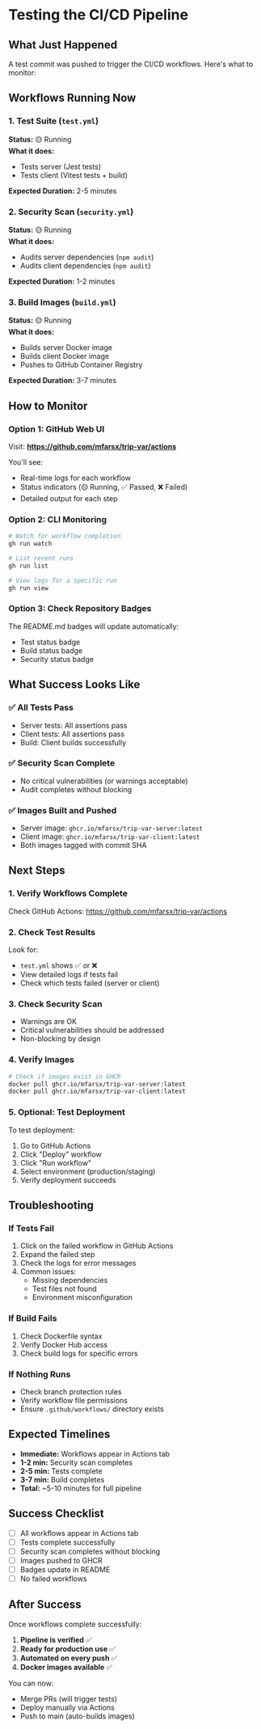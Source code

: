 # Testing the CI/CD Pipeline

## What Just Happened

A test commit was pushed to trigger the CI/CD workflows. Here's what to monitor:

## Workflows Running Now

### 1. Test Suite (`test.yml`)
**Status:** 🟡 Running  
**What it does:**
- Tests server (Jest tests)
- Tests client (Vitest tests + build)

**Expected Duration:** 2-5 minutes

### 2. Security Scan (`security.yml`)
**Status:** 🟡 Running  
**What it does:**
- Audits server dependencies (`npm audit`)
- Audits client dependencies (`npm audit`)

**Expected Duration:** 1-2 minutes

### 3. Build Images (`build.yml`)
**Status:** 🟡 Running  
**What it does:**
- Builds server Docker image
- Builds client Docker image
- Pushes to GitHub Container Registry

**Expected Duration:** 3-7 minutes

## How to Monitor

### Option 1: GitHub Web UI
Visit: **https://github.com/mfarsx/trip-var/actions**

You'll see:
- Real-time logs for each workflow
- Status indicators (🟡 Running, ✅ Passed, ❌ Failed)
- Detailed output for each step

### Option 2: CLI Monitoring
```bash
# Watch for workflow completion
gh run watch

# List recent runs
gh run list

# View logs for a specific run
gh run view
```

### Option 3: Check Repository Badges
The README.md badges will update automatically:
- Test status badge
- Build status badge
- Security status badge

## What Success Looks Like

### ✅ All Tests Pass
- Server tests: All assertions pass
- Client tests: All assertions pass
- Build: Client builds successfully

### ✅ Security Scan Complete
- No critical vulnerabilities (or warnings acceptable)
- Audit completes without blocking

### ✅ Images Built and Pushed
- Server image: `ghcr.io/mfarsx/trip-var-server:latest`
- Client image: `ghcr.io/mfarsx/trip-var-client:latest`
- Both images tagged with commit SHA

## Next Steps

### 1. Verify Workflows Complete
Check GitHub Actions: https://github.com/mfarsx/trip-var/actions

### 2. Check Test Results
Look for:
- `test.yml` shows ✅ or ❌
- View detailed logs if tests fail
- Check which tests failed (server or client)

### 3. Check Security Scan
- Warnings are OK
- Critical vulnerabilities should be addressed
- Non-blocking by design

### 4. Verify Images
```bash
# Check if images exist in GHCR
docker pull ghcr.io/mfarsx/trip-var-server:latest
docker pull ghcr.io/mfarsx/trip-var-client:latest
```

### 5. Optional: Test Deployment
To test deployment:
1. Go to GitHub Actions
2. Click "Deploy" workflow
3. Click "Run workflow"
4. Select environment (production/staging)
5. Verify deployment succeeds

## Troubleshooting

### If Tests Fail
1. Click on the failed workflow in GitHub Actions
2. Expand the failed step
3. Check the logs for error messages
4. Common issues:
   - Missing dependencies
   - Test files not found
   - Environment misconfiguration

### If Build Fails
1. Check Dockerfile syntax
2. Verify Docker Hub access
3. Check build logs for specific errors

### If Nothing Runs
- Check branch protection rules
- Verify workflow file permissions
- Ensure `.github/workflows/` directory exists

## Expected Timelines

- **Immediate:** Workflows appear in Actions tab
- **1-2 min:** Security scan completes
- **2-5 min:** Tests complete
- **3-7 min:** Build completes
- **Total:** ~5-10 minutes for full pipeline

## Success Checklist

- [ ] All workflows appear in Actions tab
- [ ] Tests complete successfully
- [ ] Security scan completes without blocking
- [ ] Images pushed to GHCR
- [ ] Badges update in README
- [ ] No failed workflows

## After Success

Once workflows complete successfully:

1. **Pipeline is verified** ✅
2. **Ready for production use** ✅
3. **Automated on every push** ✅
4. **Docker images available** ✅

You can now:
- Merge PRs (will trigger tests)
- Deploy manually via Actions
- Push to main (auto-builds images)
